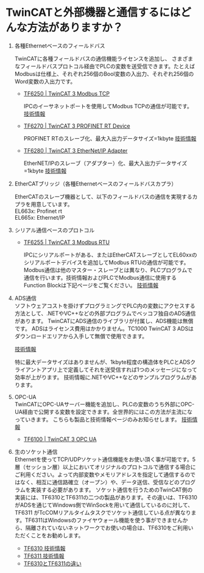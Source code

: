 # TwinCATと外部機器と通信するにはどんな方法がありますか？


1. 各種Ethernetベースのフィールドバス

    TwinCATに各種フィールドバスの通信機能ライセンスを追加し、 さまざまなフィールドバスプロトコル経由でPLCの変数を送受信できます。たとえばModbusは仕様上、それぞれ256個のBool変数の入出力、それぞれ256個のWord変数の入出力です。

    * [TF6250 | TwinCAT 3 Modbus TCP](https://www.beckhoff.com/ja-jp/products/automation/twincat/tfxxxx-twincat-3-functions/tf6xxx-connectivity/tf6250.html) 

        IPCのイーサネットポートを使用してModbus TCPの通信が可能です。
        [技術情報](https://infosys.beckhoff.com/content/1033/tf6250_tc3_modbus_tcp/192708875.html)


    * [TF6270 | TwinCAT 3 PROFINET RT Device](https://www.beckhoff.com/ja-jp/products/automation/twincat/tfxxxx-twincat-3-functions/tf6xxx-connectivity/tf6270.html) 

        PROFINET RTのスレーブ化、最大入出力データサイズ=1kbyte [技術情報](https://infosys.beckhoff.com/content/1033/tf6270_tc3_profinet_rt_device/9253279883.html)  

    * [TF6280 | TwinCAT 3 EtherNet/IP Adapter](https://www.beckhoff.com/ja-jp/products/automation/twincat/tfxxxx-twincat-3-functions/tf6xxx-connectivity/tf6280.html)

        EtherNET/IPのスレーブ（アダプター）化、最大入出力データサイズ=1kbyte [技術情報](https://infosys.beckhoff.com/content/1033/tf6280_tc3_ethernetipslave/2554564235.html)

2. EtherCATブリッジ（各種Ethernetベースのフィールドバスカプラ）  

    EtherCATのスレーブ機器として、以下のフィールドバスの通信を実現するカプラを用意しています。  
    EL663x: Profinet rt  
    EL665x: Ethernet/IP

3. シリアル通信ベースのプロトコル  

    * [TF6255 | TwinCAT 3 Modbus RTU](https://www.beckhoff.com/ja-jp/products/automation/twincat/tfxxxx-twincat-3-functions/tf6xxx-connectivity/tf6255.html) 

        IPCにシリアルポートがある、またはEtherCATスレーブとしてEL60xxのシリアルポートデバイスを追加してModbus RTUの通信が可能です。Modbus通信は他のマスター・スレーブとは異なり、PLCプログラムで通信を行います。技術情報およびPLCでModbus通信に使用するFunction Blockは下記ページをご覧ください。
        [技術情報](https://infosys.beckhoff.com/content/1033/tf6255_tc3_modbus_rtu/186519307.html)

4. ADS通信  
    ソフトウェアコストを掛けずプログラミングでPLC内の変数にアクセスする方法として、.NETやVC++などの外部プログラムでベッコフ独自のADS通信があります。 
    TwinCATにADS通信のライブラリが付属し、ADS機能は無償です。 ADSはライセンス費用はかかりません。TC1000 TwinCAT 3 ADSはダウンロードエリアから入手して無償で使用できます。 

    [技術情報](https://infosys.beckhoff.com/content/1033/tc3_ads_intro/116158859.html) 

    特に最大データサイズはありませんが、1kbyte程度の構造体をPLCとADSクライアントアプリ上で定義してそれを送受信すれば1つのメッセージになって効率が上がります。 技術情報に.NETやVC++などのサンプルプログラムがあります。

5. OPC-UA  
    TwinCATにOPC-UAサーバー機能を追加し、PLCの変数のうち外部にOPC-UA経由で公開する変数を設定できます。全世界的にはこの方法が主流になっていきます。 こちらも製品と技術情報ページのみお知らせします。 [技術情報](https://infosys.beckhoff.com/content/1033/tf6100_tc3_opcua/78651275.html)

    * [TF6100 | TwinCAT 3 OPC UA](https://www.beckhoff.com/ja-jp/products/automation/twincat/tfxxxx-twincat-3-functions/tf6xxx-connectivity/tf6100.html) 

6. 生のソケット通信  
    Ethernetを使ってTCP/UDPソケット通信機能をお使い頂く事が可能です。5層（セッション層）以上においてオリジナルのプロトコルで通信する場合にご利用ください。よって内部変数やメモリアドレスを指定して通信するのではなく、相互に通信路確立（オープン）や、データ送信、受信などのプログラムを実装する必要があります。
    ソケット通信を行うためのTwinCAT側の実装には、TF6310とTF6311の二つの製品があります。その違いは、TF6310がADSを通じてWindows側でWinSockを用いて通信しているのに対して、TF6311 がTcCOMリアルタイムタスクでソケット通信している点が異なります。TF6311はWindowsのファイヤウォール機能を使う事ができませんから、隔離されていないネットワークでお使いの場合は、TF6310をご利用いただくことをお勧めします。
    * [TF6310 技術情報](https://infosys.beckhoff.com/content/1033/tf6310_tc3_tcpip/index.html?id=9025637582166106076)
    * [TF6311 技術情報](https://infosys.beckhoff.com/content/1033/tf6311_tc3_tcpudp/index.html?id=9004581143610845071)
    * [TF6310とTF6311の違い](https://infosys.beckhoff.com/content/1033/tf6310_tc3_tcpip/1110279947.html?id=6495056259335778619)
